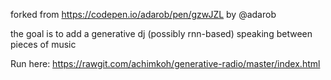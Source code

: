 forked from https://codepen.io/adarob/pen/gzwJZL by @adarob

the goal is to add a generative dj (possibly rnn-based) speaking between pieces of music

Run here: https://rawgit.com/achimkoh/generative-radio/master/index.html
